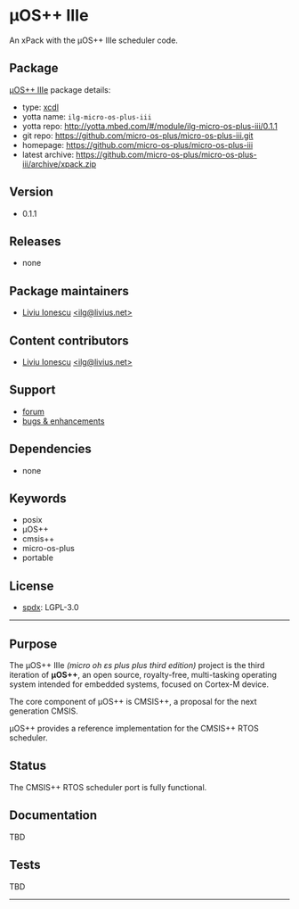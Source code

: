 # µOS++ IIIe

An xPack with the µOS++ IIIe scheduler code.

## Package

[µOS++ IIIe](https://github.com/micro-os-plus/micro-os-plus-iii) package details:

* type: [xcdl](http://xcdl.github.io)
* yotta name: `ilg-micro-os-plus-iii`
* yotta repo: http://yotta.mbed.com/#/module/ilg-micro-os-plus-iii/0.1.1
* git repo: https://github.com/micro-os-plus/micro-os-plus-iii.git
* homepage: https://github.com/micro-os-plus/micro-os-plus-iii
* latest archive: https://github.com/micro-os-plus/micro-os-plus-iii/archive/xpack.zip

## Version

* 0.1.1

## Releases

* none

## Package maintainers

* [Liviu Ionescu](http://liviusdotnet.worldpress.com) [&lt;ilg@livius.net&gt;](mailto:ilg@livius.net)

## Content contributors

* [Liviu Ionescu](http://liviusdotnet.worldpress.com) [&lt;ilg@livius.net&gt;](mailto:ilg@livius.net)

## Support

* [forum](http://www.element14.com/community/groups/gnu-arm-eclipse)
* [bugs & enhancements](https://github.com/micro-os-plus/micro-os-plus-iii/issues)

## Dependencies

* none

## Keywords

* posix
* µOS++
* cmsis++
* micro-os-plus
* portable

## License

* [spdx](http://spdx.org/licenses/): LGPL-3.0

--- 
## Purpose

The µOS++ IIIe _(micro oh ɛs plus plus third edition)_ project is the third 
iteration of **µOS++**, an open source, royalty-free, multi-tasking 
operating system intended for embedded systems, focused on Cortex-M device.

The core component of µOS++ is CMSIS++, a proposal for the next generation CMSIS.

µOS++ provides a reference implementation for the CMSIS++ RTOS scheduler. 

## Status

The CMSIS++ RTOS scheduler port is fully functional.

## Documentation

TBD

## Tests

TBD

--- 
